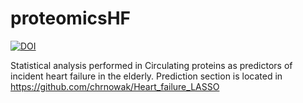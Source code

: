 # proteomicsHF
[![DOI](https://zenodo.org/badge/69649022.svg)](https://zenodo.org/badge/latestdoi/69649022)

Statistical analysis performed in Circulating proteins as predictors of incident heart failure in the elderly. Prediction section is located in https://github.com/chrnowak/Heart_failure_LASSO